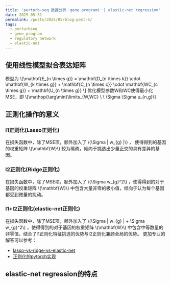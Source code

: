 ```yaml
---
title: 'perturb-seq 数据分析：gene program(一) elastic-net regression'
date: 2025-05-31
permalink: /posts/2025/05/blog-post-5/
tags:
  - perturbseq
  - gene program
  - regulatory network
  - elastic-net
---
```



## 使用线性模型拟合表达矩阵


模型为 \\[\mathbf{E_{n \times g}} = \mathbf{D_{n \times k}} \cdot \mathbf{W_{k \times g}} + \mathbf{C_{n \times c}} \cdot \mathbf{WC_{c \times g}} + \mathbf{U_{n \times g}} \\]
优化模型参数W和WC使得最小化MSE，即 \\[\mathop{\arg\min}\limits_{W,WC} \ \ \Sigma \Sigma u_{n,g}\\]


## 正则化操作的意义
### l1正则化(Lasso正则化)
在损失函数中，除了MSE项，额外加入了 \\(\Sigma \| w_{g} \|\\) ， 使得得到的基因的权重矩阵 \\(\mathbf{W}\\) 较为稀疏，倾向于挑选出少量正交的具有差异的基因。
### l2正则化(Ridge正则化)
在损失函数中，除了MSE项，额外加入了 \\(\Sigma w_{g}^2\\) ，使得得到的对于基因的权重矩阵  \\(\mathbf{W}\\) 中包含大量非零的极小值，倾向于认为每个基因都受到微量的扰动。
### l1+l2正则化(elastic-net正则化)
在损失函数中，除了MSE项，额外加入了 \\(\Sigma \| w_{g} \| + \Sigma w_{g}^2\\) ，使得得到的对于基因的权重矩阵 \\(\mathbf{W}\\) 中包含中等数量的非零值，结合了l1正则化特征挑选的优势与l2正则化兼顾全局的优势。
更加专业的解答可以参考：
 * [lasso-vs-ridge-vs-elastic-net](https://www.geeksforgeeks.org/lasso-vs-ridge-vs-elastic-net-ml/)
 * [正则化的pytorch实现](https://zhuanlan.zhihu.com/p/696909582)
## elastic-net regression的特点




